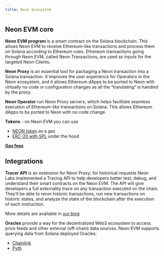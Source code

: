 ```yaml
---
title: Neon Ecosystem
---
```


## Neon EVM core

**Neon EVM program** is a smart contract on the Solana blockchain. This allows Neon EVM to receive Ethereum-like transactions and process them on Solana according to Ethereum rules. Ethereum transactions going through Neon EVM, called Neon Transactions, are used as inputs for the targeted Neon Clients.

**Neon Proxy** is an essential tool for packaging a Neon transaction into a Solana transaction. It improves the user experience for Operators in the Neon ecosystem, and it allows Ethereum dApps to be ported to Neon with virtually no code or configuration changes as all the “translating” is handled by the proxy.

**Neon Operator** run Neon Proxy servers, which helps facilitate seamless execution of Ethereum-like transactions on Solana. This allows Ethereum dApps to be ported to Neon with no code change.

**Tokens** - on Neon EVM you can use
* [NEON token](/docs/tokens/neon_token) as a gas
* [ERC-20 with SPL](/docs/developing/deploy_facilities/interacting_with_spl_tokens) under the hood

[**Gas fees**](/docs/tokens/gas_fees)

## Integrations

**Tracer API** is an extension for Neon Proxy: for historical requests Neon Labs implemented a Tracing API to help developers better test, debug, and understand their smart contracts on the Neon EVM. The API will give developers a full externality trace on any transaction executed on the chain. They’ll be able to rerun historic transactions, run new transactions on historic states, and analyze the state of the blockchain after the execution of each instruction.

More details are available in [our blog](https://medium.com/neon-labs/neon-proxy-tracing-api-fdb3842a80fa)

**Oracles** provide a way for the decentralized Web3 ecosystem to access price feeds and other external (off-chain) data sources. Neon EVM supports querying data from Solana deployed Oracles:  
* [Chainlink](/docs/developing/integrate/oracles/integrating_chainlink)
* [Pyth](/docs/developing/integrate/oracles/integrating_pyth)
